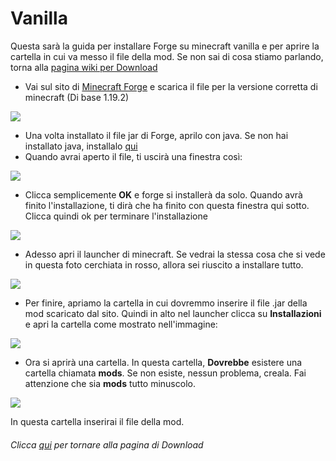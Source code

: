 # Vanilla
Questa sarà la guida per installare Forge su minecraft vanilla e per aprire la cartella in cui va messo il file della mod.
Se non sai di cosa stiamo parlando, torna alla [pagina wiki per Download](https://mod.hemerald.net/wiki/introduzione/Download.md)

- Vai sul sito di [Minecraft Forge](https://files.minecraftforge.net/net/minecraftforge/forge/) e scarica il file per la versione corretta di minecraft (Di base 1.19.2)

![](https://github.com/LIUKRAST/HemeraldProjectsCommunity/blob/main/assets/hemerald/textures/wiki/introduzione/loader/Vanilla/1.png?raw=true)

- Una volta installato il file jar di Forge, aprilo con java. Se non hai installato java, installalo [qui](https://github.com/LIUKRAST/HemeraldProjectsCommunity/blob/main/wiki/introduzione/Java.md)
- Quando avrai aperto il file, ti uscirà una finestra così:

![](https://github.com/LIUKRAST/HemeraldProjectsCommunity/blob/main/assets/hemerald/textures/wiki/introduzione/loader/Vanilla/2.png?raw=true)

- Clicca semplicemente **OK** e forge si installerà da solo. Quando avrà finito l'installazione, ti dirà che ha finito con questa finestra qui sotto. Clicca quindi ok per terminare l'installazione

![](https://github.com/LIUKRAST/HemeraldProjectsCommunity/blob/main/assets/hemerald/textures/wiki/introduzione/loader/Vanilla/3.png?raw=true)

- Adesso apri il launcher di minecraft. Se vedrai la stessa cosa che si vede in questa foto cerchiata in rosso, allora sei riuscito a installare tutto.

![](https://github.com/LIUKRAST/HemeraldProjectsCommunity/blob/main/assets/hemerald/textures/wiki/introduzione/loader/Vanilla/4.png?raw=true)

- Per finire, apriamo la cartella in cui dovremmo inserire il file .jar della mod scaricato dal sito. Quindi in alto nel launcher clicca su **Installazioni** e apri la cartella come mostrato nell'immagine:

![](https://github.com/LIUKRAST/HemeraldProjectsCommunity/blob/main/assets/hemerald/textures/wiki/introduzione/loader/Vanilla/5.png?raw=true)

- Ora si aprirà una cartella. In questa cartella, **Dovrebbe** esistere una cartella chiamata **mods**. Se non esiste, nessun problema, creala. Fai attenzione che sia **mods** tutto minuscolo.

![](https://github.com/LIUKRAST/HemeraldProjectsCommunity/blob/main/assets/hemerald/textures/wiki/introduzione/loader/Vanilla/6.png?raw=true)

In questa cartella inserirai il file della mod.

###### Clicca [qui](https://mod.hemerald.net/wiki/introduzione/Download.md) per tornare alla pagina di Download
